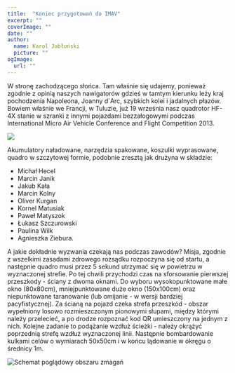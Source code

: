 ```yaml
---
title: 	"Koniec przygotowań do IMAV"
excerpt: ""
coverImage: ""
date: ""
author:
  name: Karol Jabłoński
  picture: ""
ogImage:
  url: ""      
---
```


W stronę zachodzącego słońca. Tam właśnie się udajemy, ponieważ zgodnie z opinią naszych nawigatorów gdzieś w tamtym kierunku leży kraj pochodzenia Napoleona, Joanny d`Arc, szybkich kolei i jadalnych płazów. Bowiem właśnie we Francji, w Tuluzie, już 19 września nasz quadrotor HF-4X stanie w szranki z innymi pojazdami bezzałogowymi podczas International Micro Air Vehicle Conference and Flight Competition 2013.

![](/posts/koniec_przygotowan_imav/img1.jpg)

Akumulatory naładowane, narzędzia spakowane, koszulki wyprasowane, quadro w szczytowej formie, podobnie zresztą jak drużyna w składzie:

- Michał Hecel
- Marcin Janik
- Jakub Kała
- Marcin Kolny
- Oliver Kurgan
- Kornel Matusiak
- Paweł Matyszok
- Łukasz Szczurowski
- Paulina Wilk
- Agnieszka Ziebura.

A jakie dokładnie wyzwania czekają nas podczas zawodów? Misja, zgodnie z wszelkimi zasadami zdrowego rozsądku rozpoczyna się od startu, a następnie quadro musi przez 5 sekund utrzymać się w powietrzu w wyznaczonej strefie. Po tej chwili przychodzi czas na sforsowanie pierwszej przeszkody - ściany z dwoma oknami. Do wyboru wysokopunktowane małe okno (80x80cm), mniejpunktowane duże okno (150x100cm) oraz niepunktowane taranowanie (lub omijanie - w wersji bardziej pacyfistycznej). Za ścianą na pojazd czeka strefa przeszkód - obszar wypełniony losowo rozmieszczonym pionowymi słupami, między którymi należy przelecieć, a po drodze rozpoznać kod QR umieszczony na jednym z nich. Kolejne zadanie to podążanie wzdłuż ścieżki - należy okrążyć poprzednią strefę wzdłuż wyznaczonej linii. Następnie bombardowanie kulkami celów o wymiarach 50x50cm i w końcu lądowanie w okręgu o średnicy 1m.

![Schemat poglądowy obszaru zmagań](/posts/koniec_przygotowan_imav/img1.png)
